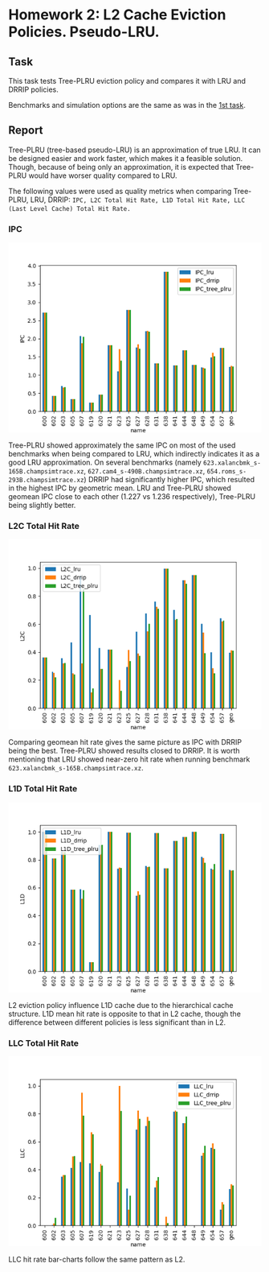 # Homework 2: L2 Cache Eviction Policies. Pseudo-LRU.

## Task

This task tests Tree-PLRU eviction policy and compares it with LRU and DRRIP policies.

Benchmarks and simulation options are the same as was in the [1st task](https://github.com/SlynkoDenis/ChampSim/tree/homework_1).

## Report

Tree-PLRU (tree-based pseudo-LRU) is an approximation of true LRU. It can be designed easier and work faster, which makes it a feasible solution. Though, because of being only an approximation, it is expected that Tree-PLRU would have worser quality compared to LRU.

The following values were used as quality metrics when comparing Tree-PLRU, LRU, DRRIP: `IPC, L2C Total Hit Rate, L1D Total Hit Rate, LLC (Last Level Cache) Total Hit Rate.`

### IPC

![ipc](images/hw2/IPC.png)

Tree-PLRU showed approximately the same IPC on most of the used benchmarks when being compared to LRU, which indirectly indicates it as a good LRU approximation. On several benchmarks (namely `623.xalancbmk_s-165B.champsimtrace.xz`, `627.cam4_s-490B.champsimtrace.xz`, `654.roms_s-293B.champsimtrace.xz`) DRRIP had significantly higher IPC, which resulted in the highest IPC by geometric mean. LRU and Tree-PLRU showed geomean IPC close to each other (1.227 vs 1.236 respectively), Tree-PLRU being slightly better.

### L2C Total Hit Rate

![l2c](images/hw2/L2C.png)

Comparing geomean hit rate gives the same picture as IPC with DRRIP being the best. Tree-PLRU showed results closed to DRRIP. It is worth mentioning that LRU showed near-zero hit rate when running benchmark `623.xalancbmk_s-165B.champsimtrace.xz`.

### L1D Total Hit Rate

![l1d](images/hw2/L1D.png)

L2 eviction policy influence L1D cache due to the hierarchical cache structure. L1D mean hit rate is opposite to that in L2 cache, though the difference between different policies is less significant than in L2.

### LLC Total Hit Rate

![llc](images/hw2/LLC.png)

LLC hit rate bar-charts follow the same pattern as L2.
